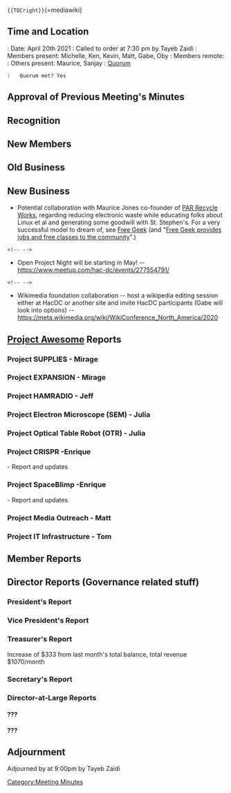 `{{TOCright}}`{=mediawiki}

## Time and Location

:   Date: April 20th 2021
:   Called to order at 7:30 pm by Tayeb Zaidi
:   Members present: Michelle, Ken, Kevin, Matt, Gabe, Oby
:   Members remote:
:   Others present: Maurice, Sanjay
:   [Quorum](Quorum)

    :   Quorum met? Yes

## Approval of Previous Meeting's Minutes

## Recognition

## New Members

## Old Business

## New Business

-   Potential collaboration with Maurice Jones co-founder of [PAR
    Recycle Works](https://home.par-recycleworks.org/), regarding
    reducing electronic waste while educating folks about Linux et al
    and generating some goodwill with St. Stephen's. For a very
    successful model to dream of, see [Free
    Geek](https://www.freegeek.org/) (and "[Free Geek provides jobs and
    free classes to the
    community](https://opensource.com/life/13/1/free-geek)".)

```{=html}
<!-- -->
```
-   Open Project Night will be starting in May! --
    <https://www.meetup.com/hac-dc/events/277554791/>

```{=html}
<!-- -->
```
-   Wikimedia foundation collaboration -- host a wikipedia editing
    session either at HacDC or another site and invite HacDC
    participants (Gabe will look into options) --
    <https://meta.wikimedia.org/wiki/WikiConference_North_America/2020>

## [Project Awesome](:Category:Project_Awesome) Reports

### Project SUPPLIES - Mirage

### Project EXPANSION - Mirage

### Project HAMRADIO - Jeff

### Project Electron Microscope (SEM) - Julia

### Project Optical Table Robot (OTR) - Julia

### Project CRISPR -Enrique

\- Report and updates

### Project SpaceBlimp -Enrique

\- Report and updates

### Project Media Outreach - Matt

### Project IT Infrastructure - Tom

## Member Reports

## Director Reports (Governance related stuff)

### President's Report

### Vice President's Report

### Treasurer's Report

Increase of \$333 from last month's total balance, total revenue
\$1070/month

### Secretary's Report

### Director-at-Large Reports

#### ???

#### ???

## Adjournment

Adjourned by at 9:00pm by Tayeb Zaidi

[Category:Meeting Minutes](Category:Meeting_Minutes)
